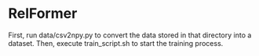 # RelFormer
First, run data/csv2npy.py to convert the data stored in that directory into a dataset. Then, execute train_script.sh to start the training process.
